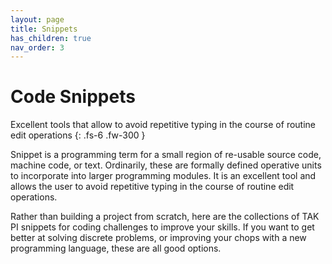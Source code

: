 ```yaml
---
layout: page
title: Snippets
has_children: true
nav_order: 3
---
```


# Code Snippets

Excellent tools that allow  to avoid repetitive typing in the course of routine edit operations
{: .fs-6 .fw-300 }

Snippet is a programming term for a small region of re-usable source code, machine code, or text. Ordinarily, these are formally defined operative units to incorporate into larger programming modules. It is an excellent tool and  allows the user to avoid repetitive typing in the course of routine edit operations.

Rather than building a project from scratch, here are the collections of TAK PI snippets for coding challenges to improve your skills. If you want to get better at solving discrete problems, or improving your chops with a new programming language, these are all good options.
